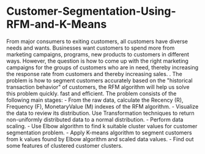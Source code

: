 # Customer-Segmentation-Using-RFM-and-K-Means
From major consumers to exiting customers, all customers have diverse needs and wants. Businesses want customers to spend more from marketing campaigns, programs, new products to customers in different ways. However, the question is how to come up with the right marketing campaigns for the groups of customers who are in need, thereby increasing the response rate from customers and thereby increasing sales. . The problem is how to segment customers accurately based on the "historical transaction behavior" of customers, the RFM algorithm will help us solve this problem quickly. fast and efficient.  The problem consists of the following main stages: - From the raw data, calculate the Recency (R), Frequency (F), MonetaryValue (M) indexes of the RFM algorithm. - Visualize the data to review its distribution. Use Transformation techniques to return non-uniformly distributed data to a normal distribution. - Perform data scaling. - Use Elbow algorithm to find k suitable cluster values ​​for customer segmentation problem. - Apply K-means algorithm to segment customers from k values ​​found by Elbow algorithm and scaled data values. - Find out some features of clustered customer clusters. 
